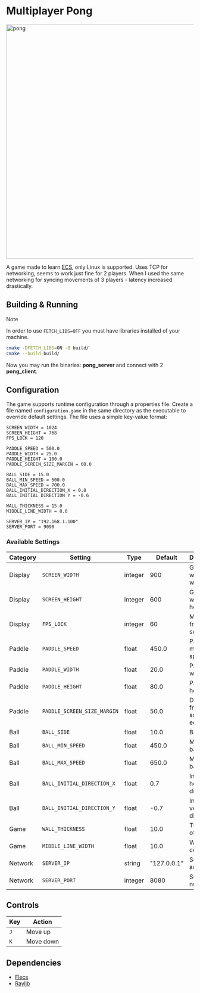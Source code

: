 # Multiplayer Pong

<img width="1806" height="629" alt="pong" src="https://github.com/user-attachments/assets/6863ce08-90c0-42b5-8031-f7f8561f6a13" />

A game made to learn [ECS](https://en.wikipedia.org/wiki/Entity_component_system), only Linux is supported. Uses TCP for networking, seems to work just fine for 2 players. When I used the same networking for syncing movements of 3 players - latency increased drastically.

## Building & Running

> [!NOTE] 
> In order to use `FETCH_LIBS=OFF` you must have libraries installed of your machine.

```sh
cmake -DFETCH_LIBS=ON -B build/
cmake --build build/
```

Now you may run the binaries: **pong_server** and connect with 2 **pong_client**.

## Configuration

The game supports runtime configuration through a properties file. Create a file named `configuration.game` in the same directory as the executable to override default settings. The file uses a simple key-value format:

```
SCREEN_WIDTH = 1024
SCREEN_HEIGHT = 768
FPS_LOCK = 120

PADDLE_SPEED = 500.0
PADDLE_WIDTH = 25.0
PADDLE_HEIGHT = 100.0
PADDLE_SCREEN_SIZE_MARGIN = 60.0

BALL_SIDE = 15.0
BALL_MIN_SPEED = 500.0
BALL_MAX_SPEED = 700.0
BALL_INITIAL_DIRECTION_X = 0.8
BALL_INITIAL_DIRECTION_Y = -0.6

WALL_THICKNESS = 15.0
MIDDLE_LINE_WIDTH = 8.0

SERVER_IP = "192.168.1.100"
SERVER_PORT = 9090
```

### Available Settings

| Category | Setting | Type | Default | Description |
|----------|---------|------|---------|-------------|
| Display | `SCREEN_WIDTH` | integer | 900 | Game window width |
| Display | `SCREEN_HEIGHT` | integer | 600 | Game window height |
| Display | `FPS_LOCK` | integer | 60 | Maximum frames per second |
| Paddle | `PADDLE_SPEED` | float | 450.0 | Paddle movement speed |
| Paddle | `PADDLE_WIDTH` | float | 20.0 | Paddle width |
| Paddle | `PADDLE_HEIGHT` | float | 80.0 | Paddle height |
| Paddle | `PADDLE_SCREEN_SIZE_MARGIN` | float | 50.0 | Distance from screen edge |
| Ball | `BALL_SIDE` | float | 10.0 | Ball size |
| Ball | `BALL_MIN_SPEED` | float | 450.0 | Minimum ball speed |
| Ball | `BALL_MAX_SPEED` | float | 650.0 | Maximum ball speed |
| Ball | `BALL_INITIAL_DIRECTION_X` | float | 0.7 | Initial horizontal direction |
| Ball | `BALL_INITIAL_DIRECTION_Y` | float | -0.7 | Initial vertical direction |
| Game | `WALL_THICKNESS` | float | 10.0 | Thickness of walls |
| Game | `MIDDLE_LINE_WIDTH` | float | 10.0 | Width of center line |
| Network | `SERVER_IP` | string | "127.0.0.1" | Server IP address |
| Network | `SERVER_PORT` | integer | 8080 | Server port number |

## Controls

| Key | Action |
|-----|--------|
| `J` | Move up |
| `K` | Move down |

## Dependencies

- [Flecs](https://github.com/SanderMertens/flecs)
- [Raylib](https://github.com/raysan5/raylib)
